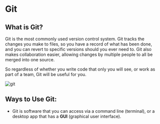 # Git 
## What is Git?
Git is the most commonly used version control system. Git tracks the changes you make to files, so you have a record of what has been done, and you can revert to specific versions should you ever need to. Git also makes collaboration easier, allowing changes by multiple people to all be merged into one source. 

So regardless of whether you write code that only you will see, or work as part of a team, Git will be useful for you.

![git](https://www.nobledesktop.com/image/blog/git-branches-merge.png)

## Ways to Use Git: 
* Git is software that you can access via a command line (terminal), or a desktop app that has a **GUI** (graphical user interface).

